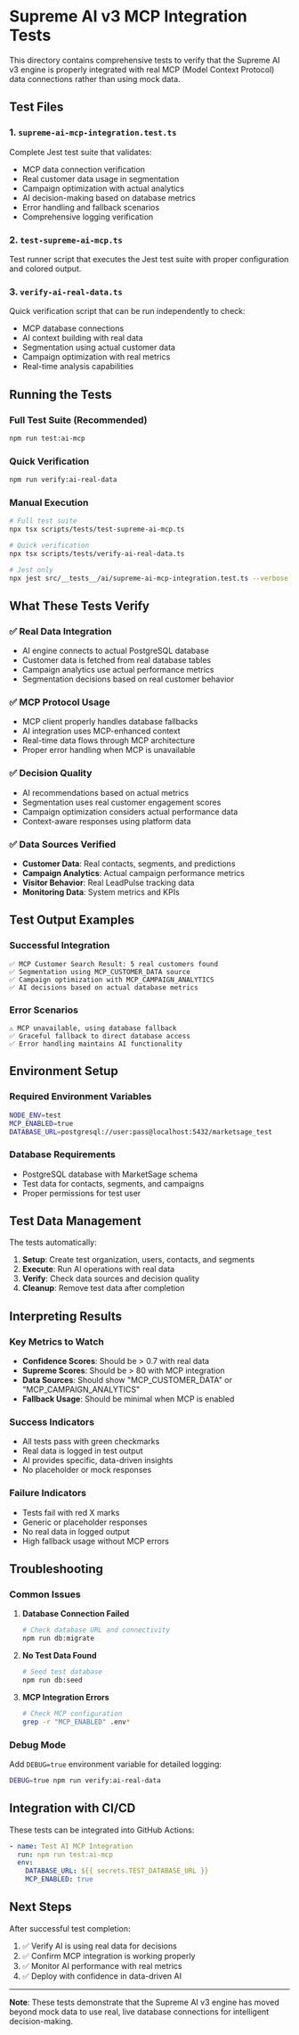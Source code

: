 # Supreme AI v3 MCP Integration Tests

This directory contains comprehensive tests to verify that the Supreme AI v3 engine is properly integrated with real MCP (Model Context Protocol) data connections rather than using mock data.

## Test Files

### 1. `supreme-ai-mcp-integration.test.ts`
Complete Jest test suite that validates:
- MCP data connection verification
- Real customer data usage in segmentation
- Campaign optimization with actual analytics
- AI decision-making based on database metrics
- Error handling and fallback scenarios
- Comprehensive logging verification

### 2. `test-supreme-ai-mcp.ts`
Test runner script that executes the Jest test suite with proper configuration and colored output.

### 3. `verify-ai-real-data.ts`
Quick verification script that can be run independently to check:
- MCP database connections
- AI context building with real data
- Segmentation using actual customer data
- Campaign optimization with real metrics
- Real-time analysis capabilities

## Running the Tests

### Full Test Suite (Recommended)
```bash
npm run test:ai-mcp
```

### Quick Verification
```bash
npm run verify:ai-real-data
```

### Manual Execution
```bash
# Full test suite
npx tsx scripts/tests/test-supreme-ai-mcp.ts

# Quick verification
npx tsx scripts/tests/verify-ai-real-data.ts

# Jest only
npx jest src/__tests__/ai/supreme-ai-mcp-integration.test.ts --verbose
```

## What These Tests Verify

### ✅ Real Data Integration
- AI engine connects to actual PostgreSQL database
- Customer data is fetched from real database tables
- Campaign analytics use actual performance metrics
- Segmentation decisions based on real customer behavior

### ✅ MCP Protocol Usage
- MCP client properly handles database fallbacks
- AI integration uses MCP-enhanced context
- Real-time data flows through MCP architecture
- Proper error handling when MCP is unavailable

### ✅ Decision Quality
- AI recommendations based on actual metrics
- Segmentation uses real customer engagement scores
- Campaign optimization considers actual performance data
- Context-aware responses using platform data

### ✅ Data Sources Verified
- **Customer Data**: Real contacts, segments, and predictions
- **Campaign Analytics**: Actual campaign performance metrics
- **Visitor Behavior**: Real LeadPulse tracking data
- **Monitoring Data**: System metrics and KPIs

## Test Output Examples

### Successful Integration
```
✅ MCP Customer Search Result: 5 real customers found
✅ Segmentation using MCP_CUSTOMER_DATA source
✅ Campaign optimization with MCP_CAMPAIGN_ANALYTICS
✅ AI decisions based on actual database metrics
```

### Error Scenarios
```
⚠️ MCP unavailable, using database fallback
✅ Graceful fallback to direct database access
✅ Error handling maintains AI functionality
```

## Environment Setup

### Required Environment Variables
```bash
NODE_ENV=test
MCP_ENABLED=true
DATABASE_URL=postgresql://user:pass@localhost:5432/marketsage_test
```

### Database Requirements
- PostgreSQL database with MarketSage schema
- Test data for contacts, segments, and campaigns
- Proper permissions for test user

## Test Data Management

The tests automatically:
1. **Setup**: Create test organization, users, contacts, and segments
2. **Execute**: Run AI operations with real data
3. **Verify**: Check data sources and decision quality
4. **Cleanup**: Remove test data after completion

## Interpreting Results

### Key Metrics to Watch
- **Confidence Scores**: Should be > 0.7 with real data
- **Supreme Scores**: Should be > 80 with MCP integration
- **Data Sources**: Should show "MCP_CUSTOMER_DATA" or "MCP_CAMPAIGN_ANALYTICS"
- **Fallback Usage**: Should be minimal when MCP is enabled

### Success Indicators
- All tests pass with green checkmarks
- Real data is logged in test output
- AI provides specific, data-driven insights
- No placeholder or mock responses

### Failure Indicators
- Tests fail with red X marks
- Generic or placeholder responses
- No real data in logged output
- High fallback usage without MCP errors

## Troubleshooting

### Common Issues

1. **Database Connection Failed**
   ```bash
   # Check database URL and connectivity
   npm run db:migrate
   ```

2. **No Test Data Found**
   ```bash
   # Seed test database
   npm run db:seed
   ```

3. **MCP Integration Errors**
   ```bash
   # Check MCP configuration
   grep -r "MCP_ENABLED" .env*
   ```

### Debug Mode
Add `DEBUG=true` environment variable for detailed logging:
```bash
DEBUG=true npm run verify:ai-real-data
```

## Integration with CI/CD

These tests can be integrated into GitHub Actions:
```yaml
- name: Test AI MCP Integration
  run: npm run test:ai-mcp
  env:
    DATABASE_URL: ${{ secrets.TEST_DATABASE_URL }}
    MCP_ENABLED: true
```

## Next Steps

After successful test completion:
1. ✅ Verify AI is using real data for decisions
2. ✅ Confirm MCP integration is working properly
3. ✅ Monitor AI performance with real metrics
4. ✅ Deploy with confidence in data-driven AI

---

**Note**: These tests demonstrate that the Supreme AI v3 engine has moved beyond mock data to use real, live database connections for intelligent decision-making.